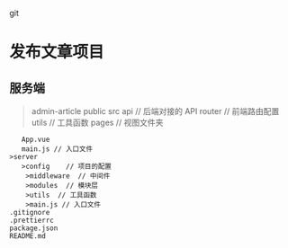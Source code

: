 git

# 发布文章项目

## 服务端

> admin-article
> public
> src
> api // 后端对接的 API
> router // 前端路由配置
> utils // 工具函数
> pages // 视图文件夹

       App.vue
       main.js // 入口文件
    >server
       >config    // 项目的配置
        >middleware  // 中间件
        >modules  // 模块层
        >utils  // 工具函数
        >main.js // 入口文件
    .gitignore
    .prettierrc
    package.json
    README.md
